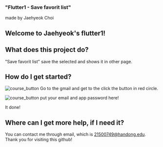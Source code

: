 ### "Flutter1 - Save favorit list"
made by Jaehyeok Choi

## Welcome to Jaehyeok's flutter1!

## What does this project do?

"Save favorit list" save the selected and shows it in other page.


## How do I get started?

![course_button](https://github.com/Choi-JaeHyeok-21500749/OSS_final_UpdateNotifier/blob/main/aa.PNG)
Go to the gmail and get to the click the button in red circle.


![course_button](https://github.com/Choi-JaeHyeok-21500749/OSS_final_UpdateNotifier/blob/main/your_email%20and%20password%20here.PNG)
put your email and app password here!



It done!

## Where can I get more help, if I need it?

You can contact me through email, which is 21500749@handong.edu.
Thank you for visiting this github!

